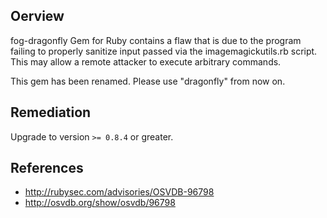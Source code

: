 ## Oerview
fog-dragonfly Gem for Ruby contains a flaw that is due to the program
failing to properly sanitize input passed via the imagemagickutils.rb script.
This may allow a remote attacker to execute arbitrary commands.

This gem has been renamed. Please use "dragonfly" from now on.


## Remediation
Upgrade to version `>= 0.8.4` or greater.

## References
- http://rubysec.com/advisories/OSVDB-96798
- http://osvdb.org/show/osvdb/96798
